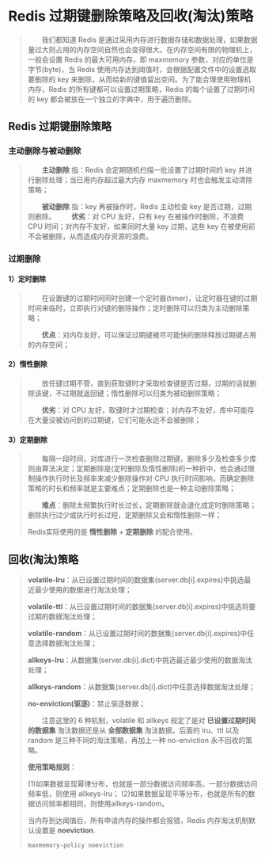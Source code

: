 # Redis 过期键删除策略及回收(淘汰)策略



> &emsp;&emsp;我们都知道 Redis 是通过采用内存进行数据存储和数据处理，如果数据量过大则占用的内存空间自然也会变得很大。在内存空间有限的物理机上，一般会设置 Redis 的最大可用内存，即 maxmemory 参数，对应的单位是字节(byte)，当 Redis 使用内存达到阈值时，会根据配置文件中的设置选取要删除的 key 来删除，从而给新的键值留出空间。为了能合理使用物理机内存，Redis 的所有键都可以设置过期策略，Redis 的每个设置了过期时间的 key 都会被放在一个独立的字典中，用于遍历删除。

## Redis 过期键删除策略

### 主动删除与被动删除

> &emsp;&emsp;**主动删除** 指：Redis 会定期随机扫描一批设置了过期时间的 key 并进行删除处理；当已用内存超过最大内存 maxmemory 时也会触发主动清除策略；
> 
> &emsp;&emsp;**被动删除** 指：key 再被操作时，Redis 主动检查 key 是否过期，过期则删除。
> &emsp;&emsp;**优劣**：对 CPU 友好，只有 key 在被操作时删除，不浪费 CPU 时间；对内存不友好，如果同时大量 key 过期，这些 key 在被使用前不会被删除，从而造成内存资源的浪费。

### 过期删除

#### 1）定时删除

> &emsp;&emsp;在设置键的过期时间同时创建一个定时器(timer)，让定时器在键的过期时间来临时，立即执行对键的删除操作；定时删除可以归类为主动删除策略；
> 
> &emsp;&emsp;**优点**：对内存友好，可以保证过期键被尽可能快的删除释放过期键占用的内存空间；

#### 2）惰性删除

> &emsp;&emsp;放任键过期不管，直到获取键时才采取检查键是否过期，过期的话就删除该键，不过期就返回键；惰性删除可以归类为被动删除策略；
> 
> &emsp;&emsp;**优劣**：对 CPU 友好，取键时才过期检查；对内存不友好，库中可能存在大量没被访问到的过期键，它们可能永远不会被删除；

#### 3）定期删除

> &emsp;&emsp;每隔一段时间，对库进行一次检查删除过期键。删除多少及检查多少库则由算法决定；定期删除是(定时删除及惰性删除)的一种折中，他会通过限制操作执行时长及频率来减少删除操作对 CPU 执行时间影响，而确定删除策略的时长和频率就是主要难点；定期删除也是一种主动删除策略；
> 
> &emsp;&emsp;**难点**：删除太频繁执行时长过长，定期删除就会退化成定时删除策略；删除执行过少或执行时长过短，定期删除又会和惰性删除一样；
> 
> Redis实际使用的是 **惰性删除** + **定期删除** 的配合使用。

## 回收(淘汰)策略

> **volatile-lru**：从已设置过期时间的数据集(server.db[i].expires)中挑选最近最少使用的数据进行淘汰处理；
> 
> **volatile-ttl**：从已设置过期时间的数据集(server.db[i].expires)中挑选将要过期的数据淘汰处理；
> 
> **volatile-random**：从已设置过期时间的数据集(server.db[i].expires)中任意选择数据淘汰处理；
> 
> **allkeys-lru**：从数据集(server.db[i].dict)中挑选最近最少使用的数据淘汰处理；
> 
> **allkeys-random**：从数据集(server.db[i].dict)中任意选择数据淘汰处理；
> 
> **no-enviction(驱逐)**：禁止驱逐数据；
> 
> &emsp;&emsp;注意这里的 6 种机制，volatile 和 allkeys 规定了是对 
> **已设置过期时间的数据集** 淘汰数据还是从 **全部数据集** 淘汰数据，后面的 lru、ttl 以及 random 是三种不同的淘汰策略，再加上一种 no-enviction 永不回收的策略。
> 
> **使用策略规则**：
> 
> (1)如果数据呈现幂律分布，也就是一部分数据访问频率高，一部分数据访问频率低，则使用 allkeys-lru；
> (2)如果数据呈现平等分布，也就是所有的数据访问频率都相同，则使用allkeys-random。
> 
> 当内存到达阈值后，所有申请内存的操作都会报错，Redis 内存淘汰机制默认设置是 **noeviction**.
> 
> ```shell
> maxmemory-policy noeviction
> ```
